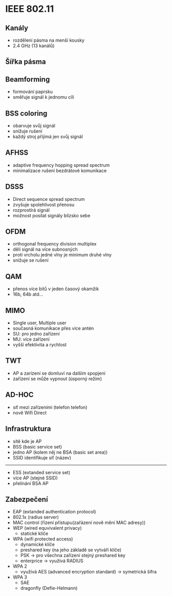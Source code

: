 # IEEE 802.11

## Kanály

- rozdělení pásma na menší kousky
- 2.4 GHz (13 kanálů)

## Šířka pásma

## Beamforming

- formování paprsku
- směřuje signál k jednomu cíli

## BSS coloring

- obarvuje svůj signál
- snižuje rušení
- každý stroj přijímá jen svůj signál

## AFHSS

- adaptive frequency hopping spread spectrum
- minimalizace rušení bezdrátové komunikace

## DSSS

- Direct sequence spread spectrum
- zvyšuje spolehlivost přenosu
- rozprostírá signál
- možnost posílat signály blízsko sebe

## OFDM

- orthogonal frequency division multiplex
- dělí signál na více subnosných
- proti vrcholu jedné vlny je minimum druhé vlny
- snižuje se rušení

## QAM

- přenos více bitů v jeden časový okamžik
- 16b, 64b atd...

## MIMO

- Single user, Multiple user
- současná komunikace přes více antén
- SU: pro jedno zařízení
- MU: více zařízení
- vyšší efektivita a rychlost

## TWT

- AP a zarízení se domluví na dalším spopjení
- zařízení se může vypnout (úsporný režim)

## AD-HOC

- síť mezi zařízeními (telefon telefon)
- nově Wifi Direct

## Infrastruktura

- sítě kde je AP
- BSS (basic service set)
- jedno AP (kolem něj ne BSA (basic set area))
- SSID identifikuje síť (název)
<hr>

- ESS (extanded service set)
- více AP (stejné SSID)
- přelínání BSA AP

## Zabezpečení

- EAP (extanded authentication protocol)
- 802.1x (radius server)
- MAC control (řízení přístupu(zařázení nově mění MAC adresy))
- WEP (wired equvivalent privacy)
  - statické klíče
- WPA (wifi protected access)
  - dynamické klíče
  - preshared key (na jeho základě se vytváří klíče)
  - PSK -> pro všechna zařízení stejný preshared key
  - enterprice -> využívá RADIUS
- WPA 2
  - využívá AES (advanced encryption standard) -> symetrická šifra
- WPA 3
  - SAE
  - dragonfly (Defie-Helmann)
